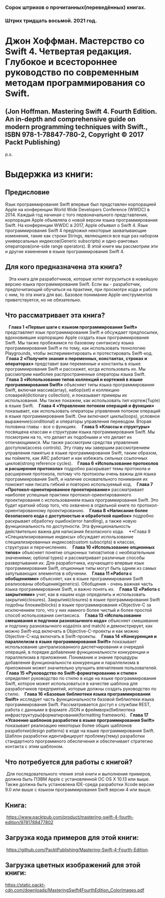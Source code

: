 ### Сорок штрихов о прочитанных(переведённых) книгах. 
### Штрих тридцать восьмой. 2021 год.

# Джон Хоффман. Мастерство со Swift 4. Четвертая редакция. Глубокое и всестороннее руководство по современным методам программирования со Swift.
## (Jon Hoffman. Mastering Swift 4. Fourth Edition. An in-depth and comprehensive guide on modern programming techniques with Swift., ISBN 978-1-78847-780-2, Copyright © 2017 Packt Publishing)

p.s.

# Выдержка из книги:


## Предисловие

Язык программирования Swift впервые был представлен корпорацией  Apple на конференции World Wide Developers Conference (WWDC) в 2014. Каждый год начиная с того первоначального представления, корпорация Apple объявляла о новой версии языка программирования Swift. На конференции WWDC в 2017, Apple объявил о Swift 4.
Язык программирования Swift 4 предложил некоторые захватывающие изменения, такие как строки Strings, являющиеся все еще раз набором универсальных индексов(Generic subscripts) и одно-ранговых операторов(one-side range operators). В этой книге мы рассмотрим эти и другие изменения в языке программирования Swift 4.
 
## Для кого предназначена эта книга?
 
 Эта книга для разработчиков, которые хотят погрузиться в новейшую версию языка программирования Swift. Если вы - разработчик, предпочитающий обучаться на практике, при просмотре кода и работе с ним, то эта книга для вас. Базовое понимание Apple-инструментов приветствуется, но не обязательно.
 
## Что рассматривает эта книга?
 
 **Глава 1 «Первые шаги с языком программирования Swift»** представляет язык программирования Swift и обсуждает предпосылки, вдохновившие корпорацию Apple создать язык программирования Swift. Мы также пробежимся по базовому синтаксису языка программирования Swift и по тому, как использовать технологию Playgrounds, чтобы экспериментировать и протестировать Swift-код.
 
 **Глава 2 «Получите знания о переменных, константах, строках и операторах»** представит вам переменные и константы в языке программирования Swift и расскажет, когда использовать их. Мы рассмотрим наиболее распространенные операторы языка Swift.
 
 **Глава 3 «Использование типов коллекций и кортежей в языке программирования Swift»** объясняет типы языка программирования Swift, включая массив(array), набор(set) и коллекцию словарей(dictionary collection), и показывает примеры их использования. Мы также покажем, как использовать тип  кортеж(Tuple) в языке Swift.
 
 **Глава 4 «Управление потоком операций и функции»** показывает, как использовать операторы управления потоком операций в языке программирования Swift. Они включают циклы(loops), условное выражение(conditional) и операторы управления переводом. Вторая половина главы - все о функциях.
 
 **Глава 5 «Классы и структуры»** посвящена классам и структурам языка программирования Swift. Мы посмотрим на то, что делает их подобными и что делает их отличающимися. Мы также рассмотрим средства управления доступом(access controls). Эту главу мы завершим рассмотрением управления памятью в языке программирования Swift, таким образом, вы поймете, как ARC работает и как избежать сильных ссылочных циклов(strong reference cycles).
 
 **Глава 6 «Использование протоколов и расширения протокола»** подробно раскрывает темы протокола и расширения протокола, потому что протоколы очень важны для языка программирования Swift, и наличие основательного понимания их поможет нам писать гибкий и повторно используемый код.
 
 **Глава 7 «Протокол-ориентированное проектирование»** рассматривает  наиболее успешные практики протокол-ориентированного проектирования с использованием языка программирования Swift. Это будет краткий обзор того, что охвачено в отдельной книге по протокол-ориентированному проектированию.
 
 **Глава 8 «Написание более безопасного кода с доступностью и обработкой ошибок»** подробно раскрывает обработку ошибок(error handling), а также новую функциональность по доступности. Эта функциональность действительно важна для написания безопасного кода.
 
 **Глава 9 «Специализированные индексы» обсуждает использование специализированных индексов(custom subscripts) в классах, структурах и перечислениях.
 
 **Глава 10 «Использование опционных типов»** объясняет понятие опционных типов(типов с необязательным значениями; optional types) и рассматривает различные способы развертывания их. Для разработчика, изучающего впервые язык программирования Swift, опционные типы могут быть одним из самых запутывающих элементов в обучении.
 
 **Глава 11 «Работа с обобщениями»** объясняет, как в языке программирования Swift реализованы обобщения(generics). Обобщения - очень важная часть языка программирования Swift, и важно понять их.
 
 **Глава 12 «Работа с закрытиями»** учит, как в нашем коде определить и использовать закрытия(closures). Закрытия(closures) в языке программирования Swift подобны блокам(blocks) в языке программирования «Objective-C за исключением того, что у них намного более чистый и более простой способ использования синтаксиса.
 
 **Глава 13 «Использование смешивания и подгонки разноязычного кода»** объясняет смешивание и подгонку разноязычного кода(mix and match) и демонстрирует, как можно Swift-код включать в Objective-C-проекты и как можно Objective-C-код включать в Swift-проекты.
 
 **Глава 14 «Конкуренция и параллелизм в языке программирования Swift»** показывает использование централизованного диспетчирования и очередей  операций, в порядке добавления функциональности конкуренции и параллелизма в приложения. Понимание и знание процедуры добавления функциональности конкуренции и параллелизма в приложения может значительно улучшить впечатления пользователей.
 
 **Глава 15 «Руководство по Swift-форматированию и стилю»** определяет руководство по стилю в коде на языке программирования Swift, которое может использоваться в качестве шаблона для разработчиков предприятий, которые должны создать руководство по стилю.
 
 **Глава 16 «Базовые библиотеки языка программирования Swift»** исследует часть функциональности базовой библиотеки языка программирования Swift. Рассматривается доступ к службам REST, работа с данными в формате JSON и фреймворк(библиотека инфраструктуры)форматирования(formatting framework).
 
**Глава 17 «Усвоение шаблонов разработки в языке программирования Swift»** показывает реализацию некоторых более общих шаблонов разработки(design patterns) в коде на языке программирования Swift. Шаблон разработки идентифицирует проблему(тему) разработки стандартного программного обеспечения и обеспечивает стратегию контакта с этим шаблоном.
 
## Что потребуется для работы с книгой?
 Для последовательного чтения этой книги и выполнения примеров, должна быть ПЭВМ Apple с установленной ОС OS X 10.13 или выше. Также должна быть установлена IDE-среда разработки Xcode версии 9.0  или выше с языком программирования Swift версии 4 или выше.
 
## Книга:
 https://www.packtpub.com/product/mastering-swift-4-fourth-edition/9781788477802
 
## Загрузка кода примеров для этой книги:
 https://github.com/PacktPublishing/Mastering-Swift-4-Fourth-Edition.
 
## Загрузка цветных изображений для этой книги:
https://static.packt-cdn.com/downloads/MasteringSwift4FourthEdition_ColorImages.pdf
 

